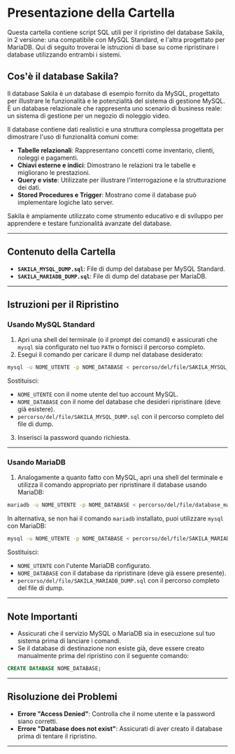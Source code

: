 # Presentazione della Cartella

Questa cartella contiene script SQL utili per il ripristino del database Sakila, in 2 versione: una compatibile con MySQL Standard, e
l'altra progettato per MariaDB. Qui di seguito troverai le istruzioni di base su come ripristinare i database
utilizzando entrambi i sistemi.

## Cos'è il database Sakila?

Il database Sakila è un database di esempio fornito da MySQL, progettato per illustrare le funzionalità e le
potenzialità del sistema di gestione MySQL. È un database relazionale che rappresenta uno scenario di business reale: un
sistema di gestione per un negozio di noleggio video.

Il database contiene dati realistici e una struttura complessa progettata per dimostrare l'uso di funzionalità comuni
come:

- **Tabelle relazionali**: Rappresentano concetti come inventario, clienti, noleggi e pagamenti.
- **Chiavi esterne e indici**: Dimostrano le relazioni tra le tabelle e migliorano le prestazioni.
- **Query e viste**: Utilizzate per illustrare l'interrogazione e la strutturazione dei dati.
- **Stored Procedures e Trigger**: Mostrano come il database può implementare logiche lato server.

Sakila è ampiamente utilizzato come strumento educativo e di sviluppo per apprendere e testare funzionalità avanzate del
database.

---

## Contenuto della Cartella

- **`SAKILA_MYSQL_DUMP.sql`**: File di dump del database per MySQL Standard.
- **`SAKILA_MARIADB_DUMP.sql`**: File di dump del database per MariaDB.

---

## Istruzioni per il Ripristino

### Usando MySQL Standard

1. Apri una shell del terminale (o il prompt dei comandi) e assicurati che `mysql` sia configurato nel tuo `PATH` o
   fornisci il percorso completo.
2. Esegui il comando per caricare il dump nel database desiderato:

```bash
mysql -u NOME_UTENTE -p NOME_DATABASE < percorso/del/file/SAKILA_MYSQL_DUMP.sql
```

Sostituisci:

- `NOME_UTENTE` con il nome utente del tuo account MySQL.
- `NOME_DATABASE` con il nome del database che desideri ripristinare (deve già esistere).
- `percorso/del/file/SAKILA_MYSQL_DUMP.sql` con il percorso completo del file di dump.

3. Inserisci la password quando richiesta.

---

### Usando MariaDB

1. Analogamente a quanto fatto con MySQL, apri una shell del terminale e utilizza il comando appropriato per
   ripristinare il database usando MariaDB:

```bash
mariadb -u NOME_UTENTE -p NOME_DATABASE < percorso/del/file/database_mariadb.sql
```

In alternativa, se non hai il comando `mariadb` installato, puoi utilizzare `mysql` con MariaDB:

```bash
mysql -u NOME_UTENTE -p NOME_DATABASE < percorso/del/file/SAKILA_MARIADB_DUMP.sql
```

Sostituisci:

- `NOME_UTENTE` con l'utente MariaDB configurato.
- `NOME_DATABASE` con il database da ripristinare (deve già essere presente).
- `percorso/del/file/SAKILA_MARIADB_DUMP.sql` con il percorso completo del file di dump.

---

## Note Importanti

- Assicurati che il servizio MySQL o MariaDB sia in esecuzione sul tuo sistema prima di lanciare i comandi.
- Se il database di destinazione non esiste già, deve essere creato manualmente prima del ripristino con il seguente
  comando:

```sql
CREATE DATABASE NOME_DATABASE;
```

---

## Risoluzione dei Problemi

- **Errore "Access Denied"**: Controlla che il nome utente e la password siano corretti.
- **Errore "Database does not exist"**: Assicurati di aver creato il database prima di tentare il ripristino.

---